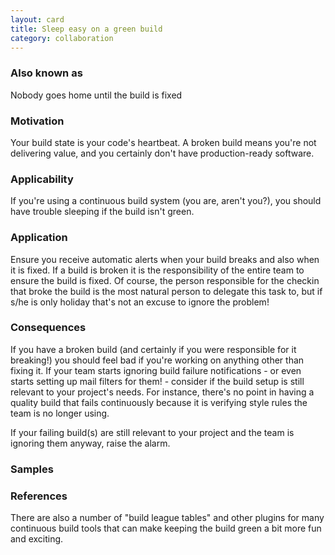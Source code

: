 ```yaml
---
layout: card
title: Sleep easy on a green build
category: collaboration
---
```


### Also known as

Nobody goes home until the build is fixed

### Motivation

Your build state is your code's heartbeat. A broken build means you're not delivering value, and you certainly don't have production-ready software.

### Applicability

If you're using a continuous build system (you are, aren't you?), you should have trouble sleeping if the build isn't green.

### Application

Ensure you receive automatic alerts when your build breaks and also when it is fixed. If a build is broken it is the responsibility of the entire team to ensure the build is fixed. Of course, the person responsible for the checkin that broke the build is the most natural person to delegate this task to, but if s/he is only holiday that's not an excuse to ignore the problem!

### Consequences

If you have a broken build (and certainly if you were responsible for it breaking!) you should feel bad if you're working on anything other than fixing it. If your team starts ignoring build failure notifications - or even starts setting up mail filters for them! - consider if the build setup is still relevant to your project's needs. For instance, there's no point in having a quality build that fails continuously because it is verifying style rules the team is no longer using.

If your failing build(s) are still relevant to your project and the team is ignoring them anyway, raise the alarm.

### Samples

### References

There are also a number of "build league tables" and other plugins for many continuous build tools that can make keeping the build green a bit more fun and exciting.


